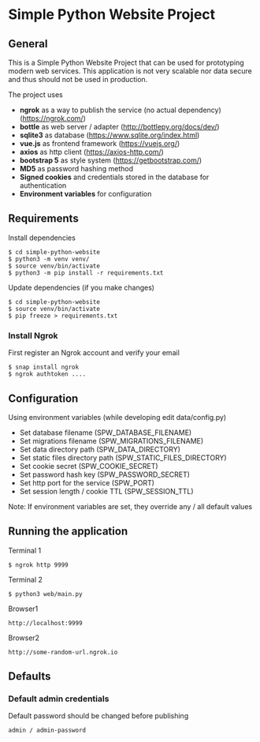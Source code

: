 # Simple Python Website Project

## General
This is a Simple Python Website Project that can be used for prototyping modern web services. 
This application is not very scalable nor data secure and thus should not be used in production.

The project uses 
- **ngrok** as a way to publish the service (no actual dependency) (https://ngrok.com/)
- **bottle** as web server / adapter (http://bottlepy.org/docs/dev/)
- **sqlite3** as database (https://www.sqlite.org/index.html)
- **vue.js** as frontend framework (https://vuejs.org/)
- **axios** as http client (https://axios-http.com/)
- **bootstrap 5** as style system (https://getbootstrap.com/)
- **MD5** as password hashing method
- **Signed cookies** and credentials stored in the database for authentication 
- **Environment variables** for configuration

## Requirements
Install dependencies
    
    $ cd simple-python-website
    $ python3 -m venv venv/
    $ source venv/bin/activate
    $ python3 -m pip install -r requirements.txt

Update dependencies (if you make changes)
    
    $ cd simple-python-website
    $ source venv/bin/activate
    $ pip freeze > requirements.txt


### Install Ngrok
First register an Ngrok account and verify your email

    $ snap install ngrok
    $ ngrok authtoken .... 

## Configuration
Using environment variables (while developing edit data/config.py)
- Set database filename (SPW_DATABASE_FILENAME)
- Set migrations filename (SPW_MIGRATIONS_FILENAME)
- Set data directory path (SPW_DATA_DIRECTORY)
- Set static files directory path (SPW_STATIC_FILES_DIRECTORY)
- Set cookie secret (SPW_COOKIE_SECRET)
- Set password hash key (SPW_PASSWORD_SECRET)
- Set http port for the service (SPW_PORT)
- Set session length / cookie TTL (SPW_SESSION_TTL)

Note: If environment variables are set, they override any / all default values

## Running the application
Terminal 1

    $ ngrok http 9999

Terminal 2

    $ python3 web/main.py

Browser1

    http://localhost:9999

Browser2

    http://some-random-url.ngrok.io

## Defaults
### Default admin credentials
Default password should be changed before publishing
 
    admin / admin-password
